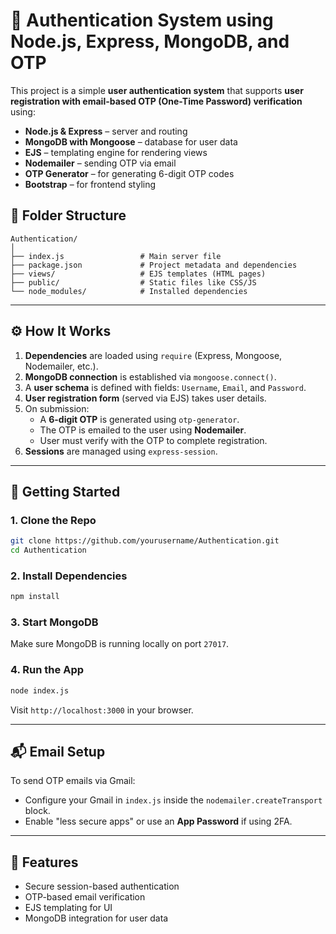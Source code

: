 # 🔐 Authentication System using Node.js, Express, MongoDB, and OTP

This project is a simple **user authentication system** that supports **user registration with email-based OTP (One-Time Password) verification** using:

- **Node.js & Express** – server and routing
- **MongoDB with Mongoose** – database for user data
- **EJS** – templating engine for rendering views
- **Nodemailer** – sending OTP via email
- **OTP Generator** – for generating 6-digit OTP codes
- **Bootstrap** – for frontend styling

## 📁 Folder Structure

```
Authentication/
│
├── index.js                 # Main server file
├── package.json             # Project metadata and dependencies
├── views/                   # EJS templates (HTML pages)
├── public/                  # Static files like CSS/JS
└── node_modules/            # Installed dependencies
```

---

## ⚙️ How It Works

1. **Dependencies** are loaded using `require` (Express, Mongoose, Nodemailer, etc.).
2. **MongoDB connection** is established via `mongoose.connect()`.
3. A **user schema** is defined with fields: `Username`, `Email`, and `Password`.
4. **User registration form** (served via EJS) takes user details.
5. On submission:
   - A **6-digit OTP** is generated using `otp-generator`.
   - The OTP is emailed to the user using **Nodemailer**.
   - User must verify with the OTP to complete registration.
6. **Sessions** are managed using `express-session`.

---

## 🚀 Getting Started

### 1. Clone the Repo

```bash
git clone https://github.com/yourusername/Authentication.git
cd Authentication
```

### 2. Install Dependencies

```bash
npm install
```

### 3. Start MongoDB

Make sure MongoDB is running locally on port `27017`.

### 4. Run the App

```bash
node index.js
```

Visit `http://localhost:3000` in your browser.

---

## 📬 Email Setup

To send OTP emails via Gmail:
- Configure your Gmail in `index.js` inside the `nodemailer.createTransport` block.
- Enable "less secure apps" or use an **App Password** if using 2FA.

---

## 🧪 Features

- Secure session-based authentication
- OTP-based email verification
- EJS templating for UI
- MongoDB integration for user data
